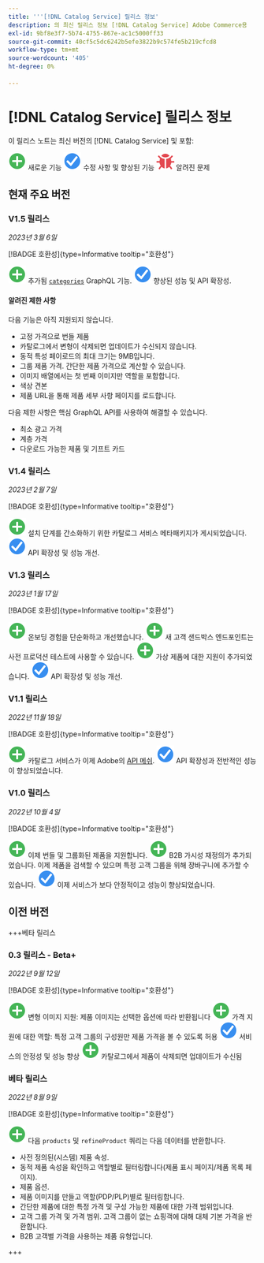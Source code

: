 ```yaml
---
title: '''[!DNL Catalog Service] 릴리스 정보'
description: 의 최신 릴리스 정보 [!DNL Catalog Service] Adobe Commerce용
exl-id: 9bf8e3f7-5b74-4755-867e-ac1c5000ff33
source-git-commit: 40cf5c5dc6242b5efe3822b9c574fe5b219cfcd8
workflow-type: tm+mt
source-wordcount: '405'
ht-degree: 0%

---
```


# [!DNL Catalog Service] 릴리스 정보

이 릴리스 노트는 최신 버전의 [!DNL Catalog Service] 및 포함:

![신규](../assets/new.svg) 새로운 기능
![수정](../assets/fix.svg) 수정 사항 및 향상된 기능
![버그](../assets/bug.svg) 알려진 문제

## 현재 주요 버전

### V1.5 릴리스

_2023년 3월 6일_

[!BADGE 호환성]{type=Informative tooltip="호환성"}

![신규](../assets/new.svg) 추가됨 [`categories`](https://developer.adobe.com/commerce/webapi/graphql/schema/catalog-service/queries/categories/) GraphQL 기능.
![수정](../assets/fix.svg) 향상된 성능 및 API 확장성.

#### 알려진 제한 사항

다음 기능은 아직 지원되지 않습니다.

* 고정 가격으로 번들 제품
* 카탈로그에서 변형이 삭제되면 업데이트가 수신되지 않습니다.
* 동적 특성 페이로드의 최대 크기는 9MB입니다.
* 그룹 제품 가격. 간단한 제품 가격으로 계산할 수 있습니다.
* 이미지 배열에서는 첫 번째 이미지만 역할을 포함합니다.
* 색상 견본
* 제품 URL을 통해 제품 세부 사항 페이지를 로드합니다.

다음 제한 사항은 핵심 GraphQL API를 사용하여 해결할 수 있습니다.

* 최소 광고 가격
* 계층 가격
* 다운로드 가능한 제품 및 기프트 카드

### V1.4 릴리스

_2023년 2월 7일_

[!BADGE 호환성]{type=Informative tooltip="호환성"}

![신규](../assets/new.svg) 설치 단계를 간소화하기 위한 카탈로그 서비스 메타패키지가 게시되었습니다.
![수정](../assets/fix.svg) API 확장성 및 성능 개선.

### V1.3 릴리스

_2023년 1월 17일_

[!BADGE 호환성]{type=Informative tooltip="호환성"}

![신규](../assets/new.svg) 온보딩 경험을 단순화하고 개선했습니다.
![신규](../assets/new.svg) 새 고객 샌드박스 엔드포인트는 사전 프로덕션 테스트에 사용할 수 있습니다.
![신규](../assets/new.svg) 가상 제품에 대한 지원이 추가되었습니다.
![수정](../assets/fix.svg) API 확장성 및 성능 개선.

### V1.1 릴리스

_2022년 11월 18일_

[!BADGE 호환성]{type=Informative tooltip="호환성"}

![신규](../assets/new.svg) 카탈로그 서비스가 이제 Adobe의 [API 메쉬](https://developer.adobe.com/graphql-mesh-gateway/).
![수정](../assets/fix.svg) API 확장성과 전반적인 성능이 향상되었습니다.

### V1.0 릴리스

_2022년 10월 4일_

[!BADGE 호환성]{type=Informative tooltip="호환성"}

![신규](../assets/new.svg) 이제 번들 및 그룹화된 제품을 지원합니다.
![신규](../assets/new.svg) B2B 가시성 재정의가 추가되었습니다. 이제 제품을 검색할 수 있으며 특정 고객 그룹을 위해 장바구니에 추가할 수 있습니다.
![수정](../assets/fix.svg) 이제 서비스가 보다 안정적이고 성능이 향상되었습니다.

## 이전 버전

+++베타 릴리스

### 0.3 릴리스 - Beta+

_2022년 9월 12일_

[!BADGE 호환성]{type=Informative tooltip="호환성"}

![신규](../assets/new.svg) 변형 이미지 지원: 제품 이미지는 선택한 옵션에 따라 반환됩니다
![신규](../assets/new.svg) 가격 지원에 대한 역할: 특정 고객 그룹의 구성원만 제품 가격을 볼 수 있도록 허용
![수정](../assets/fix.svg) 서비스의 안정성 및 성능 향상
![신규](../assets/new.svg) 카탈로그에서 제품이 삭제되면 업데이트가 수신됨

### 베타 릴리스

_2022년 8월 9일_

[!BADGE 호환성]{type=Informative tooltip="호환성"}

![신규](../assets/new.svg) 다음 `products` 및 `refineProduct` 쿼리는 다음 데이터를 반환합니다.

* 사전 정의된(시스템) 제품 속성.
* 동적 제품 속성을 확인하고 역할별로 필터링합니다(제품 표시 페이지/제품 목록 페이지).
* 제품 옵션.
* 제품 이미지를 만들고 역할(PDP/PLP)별로 필터링합니다.
* 간단한 제품에 대한 특정 가격 및 구성 가능한 제품에 대한 가격 범위입니다.
* 고객 그룹 가격 및 가격 범위. 고객 그룹이 없는 쇼핑객에 대해 대체 기본 가격을 반환합니다.
* B2B 고객별 가격을 사용하는 제품 유형입니다.

+++
